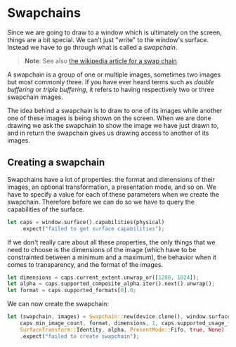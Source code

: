 # Swapchains

Since we are going to draw to a window which is ultimately on the screen, things are a bit special.
We can't just "write" to the window's surface. Instead we have to go through what is called a
*swapchain*.

> **Note**: See also [the wikipedia article for a swap chain](https://en.wikipedia.org/wiki/Swap_Chain).

A swapchain is a group of one or multiple images, sometimes two images but most commonly three. If
you have ever heard terms such as *double buffering* or *triple buffering*, it refers to having
respectively two or three swapchain images.

The idea behind a swapchain is to draw to one of its images while another one of these images is
being shown on the screen. When we are done drawing we ask the swapchain to show the image we have
just drawn to, and in return the swapchain gives us drawing access to another of its images.

## Creating a swapchain

Swapchains have a lot of properties: the format and dimensions of their images, an optional
transformation, a presentation mode, and so on. We have to specify a value for each of these
parameters when we create the swapchain. Therefore before we can do so we have to query the
capabilities of the surface.

```rust
let caps = window.surface().capabilities(physical)
    .expect("failed to get surface capabilities");
```

If we don't really care about all these properties, the only things that we need to choose is
the dimensions of the image (which have to be constrainted between a minimum and a maximum), the
behavior when it comes to transparency, and the format of the images.

```rust
let dimensions = caps.current_extent.unwrap_or([1280, 1024]);
let alpha = caps.supported_composite_alpha.iter().next().unwrap();
let format = caps.supported_formats[0].0;
```

We can now create the swapchain:

```rust
let (swapchain, images) = Swapchain::new(device.clone(), window.surface().clone(),
    caps.min_image_count, format, dimensions, 1, caps.supported_usage_flags, &queue,
    SurfaceTransform::Identity, alpha, PresentMode::Fifo, true, None)
    .expect("failed to create swapchain");
```
